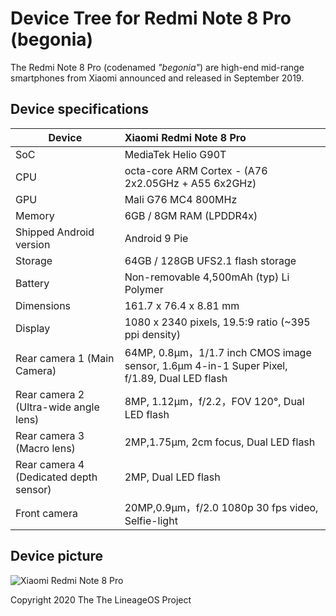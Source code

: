 # Device Tree for Redmi Note 8 Pro (begonia)

The Redmi Note 8 Pro (codenamed _"begonia"_) are high-end mid-range smartphones from Xiaomi announced and released in September 2019.

## Device specifications

| Device                  | Xiaomi Redmi Note 8 Pro                                      |
| ----------------------- | :----------------------------------------------------------- |
| SoC                     | MediaTek Helio G90T                                          |
| CPU                     | octa-core ARM Cortex - (A76 2x2.05GHz + A55 6x2GHz)          |  
| GPU                     | Mali G76 MC4 800MHz                                          |
| Memory                  | 6GB / 8GM RAM (LPDDR4x)                                      |
| Shipped Android version | Android 9 Pie                                                |
| Storage                 | 64GB / 128GB UFS2.1 flash storage                            |
| Battery                 | Non-removable 4,500mAh (typ) Li Polymer                      |
| Dimensions              | 161.7 x 76.4 x 8.81 mm                                       |
| Display                 | 1080 x 2340 pixels, 19.5:9 ratio (~395 ppi density)          |
| Rear camera 1 (Main Camera)          | 64MP, 0.8μm，1/1.7 inch CMOS image sensor, 1.6μm 4-in-1 Super Pixel, f/1.89, Dual LED flash                          |
| Rear camera 2 (Ultra-wide angle lens)| 8MP, 1.12μm，f/2.2，FOV 120°, Dual LED flash     |
| Rear camera 3 (Macro lens)           | 2MP,1.75μm, 2cm focus, Dual LED flash           |
| Rear camera 4 (Dedicated depth sensor)| 2MP, Dual LED flash                            |
| Front camera           | 20MP,0.9μm，f/2.0 1080p 30 fps video, Selfie-light            |

## Device picture

![Xiaomi Redmi Note 8 Pro](https://github.com/PixelExperience/official_devices/blob/master/images/begonia.png)



Copyright 2020 The The LineageOS Project

<!---   # COMMENT #

```
#
# Copyright (C) 2020 The LineageOS Project
#
# Licensed under the Apache License, Version 2.0 (the "License");
# you may not use this file except in compliance with the License.
# You may obtain a copy of the License at
#
#      http://www.apache.org/licenses/LICENSE-2.0
#
# Unless required by applicable law or agreed to in writing, software
# distributed under the License is distributed on an "AS IS" BASIS,
# WITHOUT WARRANTIES OR CONDITIONS OF ANY KIND, either express or implied.
# See the License for the specific language governing permissions and
# limitations under the Licens
#
```





<!---   # COMMENT #

## Linux kernel
```

This file was moved to Documentation/admin-guide/README.rst

Please notice that there are several guides for kernel developers and users.
These guides can be rendered in a number of formats, like HTML and PDF.

In order to build the documentation, use ``make htmldocs`` or
``make pdfdocs``.

There are various text files in the Documentation/ subdirectory,
several of them using the Restructured Text markup notation.
See Documentation/00-INDEX for a list of what is contained in each file.

Please read the Documentation/process/changes.rst file, as it contains the
requirements for building and running the kernel, and information about
the problems which may result by upgrading your kernel.
```


-->

